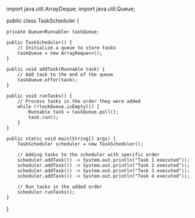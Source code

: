 import java.util.ArrayDeque;
import java.util.Queue;

public class TaskScheduler {

    private Queue<Runnable> taskQueue;

    public TaskScheduler() {
        // Initialize a queue to store tasks
        taskQueue = new ArrayDeque<>();
    }

    public void addTask(Runnable task) {
        // Add task to the end of the queue
        taskQueue.offer(task);
    }

    public void runTasks() {
        // Process tasks in the order they were added
        while (!taskQueue.isEmpty()) {
            Runnable task = taskQueue.poll();
            task.run();
        }
    }

    public static void main(String[] args) {
        TaskScheduler scheduler = new TaskScheduler();

        // Adding tasks to the scheduler with specific order
        scheduler.addTask(() -> System.out.println("Task 1 executed"));
        scheduler.addTask(() -> System.out.println("Task 2 executed"));
        scheduler.addTask(() -> System.out.println("Task 3 executed"));
        scheduler.addTask(() -> System.out.println("Task 4 executed"));

        // Run tasks in the added order
        scheduler.runTasks();
    }
}
